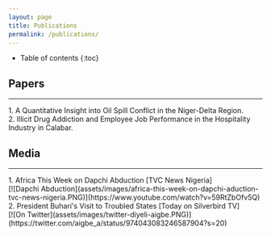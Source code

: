 ```yaml
---
layout: page
title: Publications
permalink: /publications/
---
```

* Table of contents
{:toc}

## Papers
<hr>
1. A Quantitative Insight into Oil Spill Conflict in the Niger-Delta Region.<br>
2. Illicit Drug Addiction and Employee Job Performance in the Hospitality Industry in Calabar.<br>

## Media
<hr>
1. Africa This Week on Dapchi Abduction [TVC News Nigeria]<br>
[![Dapchi Abduction](assets/images/africa-this-week-on-dapchi-aduction-tvc-news-nigeria.PNG)](https://www.youtube.com/watch?v=59RtZbOfv5Q)

<br>
2. President Buhari's Visit to Troubled States [Today on Silverbird TV]<br>
[![On Twitter](assets/images/twitter-diyeli-aigbe.PNG)](https://twitter.com/aigbe_a/status/974043083246587904?s=20)
